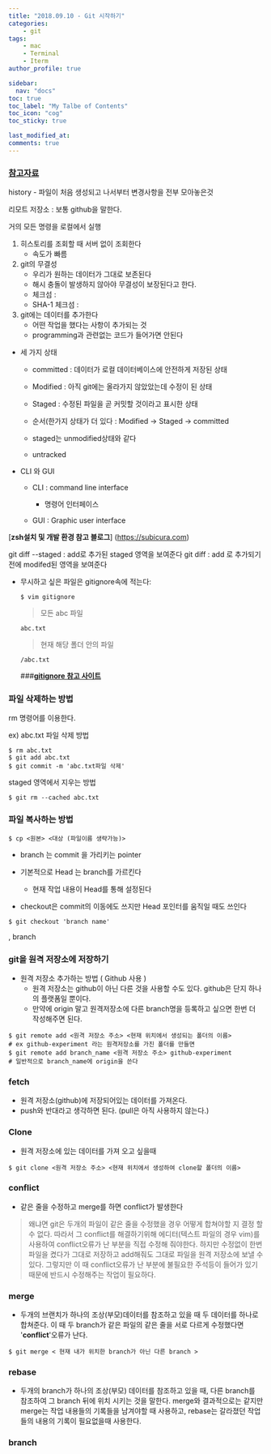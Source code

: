 ```yaml
---
title: "2018.09.10 - Git 시작하기"
categories: 
    - git
tags:
    - mac
    - Terminal
    - Iterm
author_profile: true

sidebar:
  nav: "docs"
toc: true
toc_label: "My Talbe of Contents"
toc_icon: "cog"
toc_sticky: true

last_modified_at:
comments: true
---
```


### [__참고자료__](https://git-scm.com/book/ko)

history - 파일이 처음 생성되고 나서부터 변경사항을 전부 모아놓은것 

리모트 저장소 : 보통 github을 말한다.

거의 모든 명령을 로컬에서 실행 

1. 히스토리를 조회할 때 서버 없이 조회한다 
	* 속도가 빠름
2. git의 무결성
	* 우리가 원하는 데이터가 그대로 보존된다
	* 해시 충돌이 발생하지 않아야 무결성이 보장된다고 한다. 
	* 체크섬 : 
	* SHA-1 체크섬 : 
3. git에는 데이터를 추가한다
	* 어떤 작업을 했다는 사항이 추가되는 것
	* programming과 관련없는 코드가 들어가면 안된다

	
* 세 가지 상태
	* committed : 데이터가 로컬 데이터베이스에 안전하게 저장된 상태
	* Modified : 아직 git에는 올라가지 않았았는데 수정이 된 상태
	* Staged : 수정된 파일을 곧 커밋할 것이라고 표시한 상태
	* 순서(한가지 상태가 더 있다 : Modified -> Staged -> committed

	* staged는 unmodified상태와 같다 
	* untracked 

* CLI 와 GUI
	* CLI : command line interface 
		* 명령어 인터페이스
	
	* GUI : Graphic user interface

	
[__zsh설치 및 개발 환경 참고 블로그__] (https://subicura.com)


git diff --staged : add로 추가된 staged 영역을 보여준다 
git diff : add 로 추가되기 전에 modifed된 영역을 보여준다 


* 무시하고 싶은 파일은 gitignore속에 적는다:
	
	`$ vim gitignore`
		
	> 모든 abc 파일 
	
 	`abc.txt`
 		
	> 현재 해당 폴더 안의 파일 
	
	`/abc.txt`
	
	###[__gitignore 참고 사이트__](https://gitignore.io)
	
	
### 파일 삭제하는 방법

rm 명령어를 이용한다. 

ex) abc.txt 파일 삭제 방법

	$ rm abc.txt
	$ git add abc.txt
	$ git commit -m 'abc.txt파일 삭제'
	
staged 영역에서 지우는 방법

	$ git rm --cached abc.txt
	
	
### 파일 복사하는 방법	

	$ cp <원본> <대상 (파일이름 생략가능)>
	
* branch 는 commit 을 가리키는 pointer 

* 기본적으로 Head 는 branch를 가르킨다
	* 현재 작업 내용이 Head를 통해 설정된다 


* checkout은 commit의 이동에도 쓰지만 Head 포인터를 움직일 때도 쓰인다 

```
$ git checkout 'branch name'
```


, branch

### git을 원격 저장소에 저장하기 

* 원격 저장소 추가하는 방법 ( Github 사용 )
	* 원격 저장소는 github이 아닌 다른 것을 사용할 수도 있다. github은 단지 하나의 플랫폼일 뿐이다.
	* 만약에 origin 말고 원격저장소에 다른 branch명을 등록하고 싶으면 한번 더 작성해주면 된다.

```
$ git remote add <원격 저장소 주소> <현재 위치에서 생성되는 폴더의 이름>
# ex github-experiment 라는 원격저장소를 가진 폴더를 만들면
$ git remote add branch_name <원격 저장소 주소> github-experiment
# 일반적으로 branch_name에 origin을 쓴다
```
			


### fetch 

- 원격 저장소(github)에 저장되어있는 데이터를 가져온다. 
- push와 반대라고 생각하면 된다. (pull은 아직 사용하지 않는다.) 


### Clone 

- 원격 저장소에 있는 데이터를 가져 오고 싶을때 

```
$ git clone <원격 저장소 주소> <현재 위치에서 생성하여 clone할 폴더의 이름> 
```		

### conflict

* 같은 줄을 수정하고 merge를 하면 conflict가 발생한다

>왜냐면 git은 두개의 파일이 같은 줄을 수정했을 경우 어떻게 합쳐야할 지 결정 할 수 없다. 
>따라서 그 conflict를 해결하기위해 에디터(텍스트 파일의 경우 vim)를 사용하여 conflict오류가 난 부분을 직접 수정해 줘야한다. 
>하지만 수정없이 한번 파일을 켰다가 그대로 저장하고 add해줘도 그대로 파일을 원격 저장소에 보낼 수 있다. 그렇지만 이 때 conflict오류가 난 부분에 불필요한 주석등이 들어가 있기 때문에 반드시 수정해주는 작업이 필요하다.
		
		
### merge

- 두개의 브랜치가 하나의 조상(부모)데이터를 참조하고 있을 때 두 데이터를 하나로 합쳐준다. 이 때 두 branch가 같은 파일의 같은 줄을 서로 다르게 수정했다면 '__conflict__'오류가 난다.

`$ git merge < 현재 내가 위치한 branch가 아닌 다른 branch >`


### rebase

- 두개의 branch가 하나의 조상(부모) 데이터를 참조하고 있을 때, 다른 branch를 참조하여 그 branch 뒤에 위치 시키는 것을 말한다. 
merge와 결과적으로는 같지만 merge는 작업 내용들의 기록들을 남겨야할 때 사용하고, rebase는 갈라졌던 작업들의 내용의 기록이 필요없을때 사용한다. 


### branch

